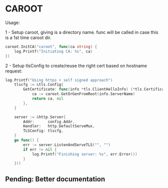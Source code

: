 # CAROOT

Usage:

1 - Setup caroot, giving is a directory name. func will be called in case this is a 1st time caroot dir.
```go
caroot.InitCA("caroot", func(ca string) {
	log.Printf("Initiating CA: %s", ca)
})
```

2 - Setup tlsConfig to create/reuse the right cert based on hostname request:

```go
log.Printf("Using https + self signed approach")
    tlscfg := &tls.Config{
        GetCertificate: func(info *tls.ClientHelloInfo) (*tls.Certificate, error) {
            ca := caroot.GetOrGenFromRoot(info.ServerName)
            return ca, nil
        },
    }

    server := &http.Server{
        Addr:      config.Addr,
        Handler:   http.DefaultServeMux,
        TLSConfig: tlscfg,
    }
    go func() {
        err := server.ListenAndServeTLS("", "")
        if err != nil {
            log.Printf("Finishing server: %s", err.Error())
        }
    }()
```

## Pending: Better documentation
